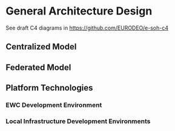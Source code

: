 # General Architecture Design

See draft C4 diagrams in https://github.com/EURODEO/e-soh-c4

## Centralized Model

## Federated Model

## Platform Technologies

### EWC Development Environment

### Local Infrastructure Development Environments
